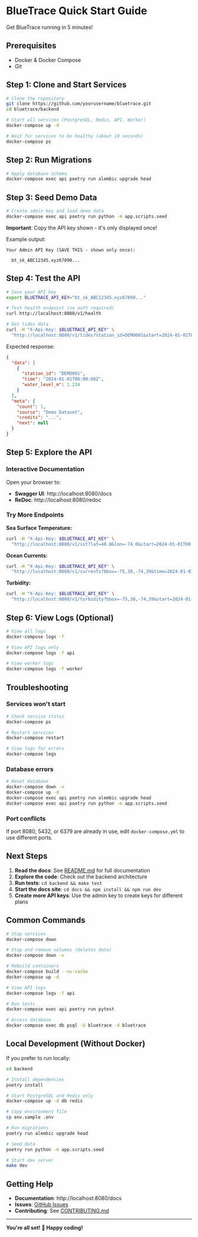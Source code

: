 # BlueTrace Quick Start Guide

Get BlueTrace running in 5 minutes!

## Prerequisites

- Docker & Docker Compose
- Git

## Step 1: Clone and Start Services

```bash
# Clone the repository
git clone https://github.com/yourusername/bluetrace.git
cd bluetrace/backend

# Start all services (PostgreSQL, Redis, API, Worker)
docker-compose up -d

# Wait for services to be healthy (about 10 seconds)
docker-compose ps
```

## Step 2: Run Migrations

```bash
# Apply database schema
docker-compose exec api poetry run alembic upgrade head
```

## Step 3: Seed Demo Data

```bash
# Create admin key and load demo data
docker-compose exec api poetry run python -m app.scripts.seed
```

**Important**: Copy the API key shown - it's only displayed once!

Example output:
```
Your Admin API Key (SAVE THIS - shown only once):

  bt_sk_ABC12345.xyz67890...
```

## Step 4: Test the API

```bash
# Save your API key
export BLUETRACE_API_KEY="bt_sk_ABC12345.xyz67890..."

# Test health endpoint (no auth required)
curl http://localhost:8080/v1/health

# Get tides data
curl -H "X-Api-Key: $BLUETRACE_API_KEY" \
  "http://localhost:8080/v1/tides?station_id=DEMO001&start=2024-01-01T00:00:00Z&end=2024-12-31T23:59:59Z"
```

Expected response:
```json
{
  "data": [
    {
      "station_id": "DEMO001",
      "time": "2024-01-01T00:00:00Z",
      "water_level_m": 1.234
    }
  ],
  "meta": {
    "count": 1,
    "source": "Demo Dataset",
    "credits": "...",
    "next": null
  }
}
```

## Step 5: Explore the API

### Interactive Documentation

Open your browser to:
- **Swagger UI**: http://localhost:8080/docs
- **ReDoc**: http://localhost:8080/redoc

### Try More Endpoints

**Sea Surface Temperature:**
```bash
curl -H "X-Api-Key: $BLUETRACE_API_KEY" \
  "http://localhost:8080/v1/sst?lat=40.0&lon=-74.0&start=2024-01-01T00:00:00Z&end=2024-01-02T00:00:00Z"
```

**Ocean Currents:**
```bash
curl -H "X-Api-Key: $BLUETRACE_API_KEY" \
  "http://localhost:8080/v1/currents?bbox=-75,38,-74,39&time=2024-01-01T12:00:00Z"
```

**Turbidity:**
```bash
curl -H "X-Api-Key: $BLUETRACE_API_KEY" \
  "http://localhost:8080/v1/turbidity?bbox=-75,38,-74,39&start=2024-01-01T00:00:00Z&end=2024-01-02T00:00:00Z"
```

## Step 6: View Logs (Optional)

```bash
# View all logs
docker-compose logs -f

# View API logs only
docker-compose logs -f api

# View worker logs
docker-compose logs -f worker
```

## Troubleshooting

### Services won't start

```bash
# Check service status
docker-compose ps

# Restart services
docker-compose restart

# View logs for errors
docker-compose logs
```

### Database errors

```bash
# Reset database
docker-compose down -v
docker-compose up -d
docker-compose exec api poetry run alembic upgrade head
docker-compose exec api poetry run python -m app.scripts.seed
```

### Port conflicts

If port 8080, 5432, or 6379 are already in use, edit `docker-compose.yml` to use different ports.

## Next Steps

1. **Read the docs**: See [README.md](README.md) for full documentation
2. **Explore the code**: Check out the backend architecture
3. **Run tests**: `cd backend && make test`
4. **Start the docs site**: `cd docs && npm install && npm run dev`
5. **Create more API keys**: Use the admin key to create keys for different plans

## Common Commands

```bash
# Stop services
docker-compose down

# Stop and remove volumes (deletes data)
docker-compose down -v

# Rebuild containers
docker-compose build --no-cache
docker-compose up -d

# View API logs
docker-compose logs -f api

# Run tests
docker-compose exec api poetry run pytest

# Access database
docker-compose exec db psql -U bluetrace -d bluetrace
```

## Local Development (Without Docker)

If you prefer to run locally:

```bash
cd backend

# Install dependencies
poetry install

# Start PostgreSQL and Redis only
docker-compose up -d db redis

# Copy environment file
cp env.sample .env

# Run migrations
poetry run alembic upgrade head

# Seed data
poetry run python -m app.scripts.seed

# Start dev server
make dev
```

## Getting Help

- **Documentation**: http://localhost:8080/docs
- **Issues**: [GitHub Issues](https://github.com/yourusername/bluetrace/issues)
- **Contributing**: See [CONTRIBUTING.md](CONTRIBUTING.md)

---

**You're all set! 🌊 Happy coding!**

